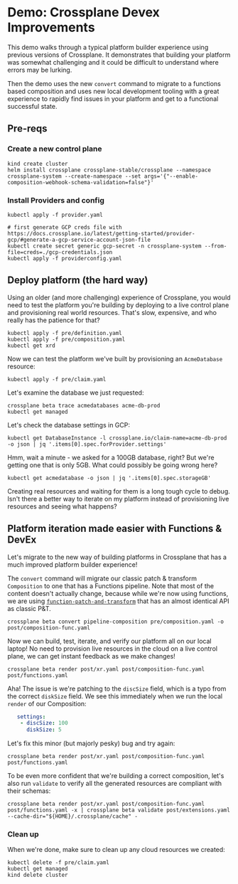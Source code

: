 # Demo: Crossplane Devex Improvements

This demo walks through a typical platform builder experience using previous
versions of Crossplane. It demonstrates that building your platform was somewhat
challenging and it could be difficult to understand where errors may be lurking.

Then the demo uses the new `convert` command to migrate to a functions based
composition and uses new local development tooling with a great experience to
rapidly find issues in your platform and get to a functional successful state.

## Pre-reqs

### Create a new control plane
```
kind create cluster
helm install crossplane crossplane-stable/crossplane --namespace crossplane-system --create-namespace --set args='{"--enable-composition-webhook-schema-validation=false"}'
```

### Install Providers and config
```
kubectl apply -f provider.yaml

# first generate GCP creds file with https://docs.crossplane.io/latest/getting-started/provider-gcp/#generate-a-gcp-service-account-json-file
kubectl create secret generic gcp-secret -n crossplane-system --from-file=creds=./gcp-credentials.json
kubectl apply -f providerconfig.yaml
```

## Deploy platform (the hard way)

Using an older (and more challenging) experience of Crossplane, you would need
to test the platform you're building by deploying to a live control plane and
provisioning real world resources. That's slow, expensive, and who really has
the patience for that?

```
kubectl apply -f pre/definition.yaml
kubectl apply -f pre/composition.yaml
kubectl get xrd
```

Now we can test the platform we've built by provisioning an `AcmeDatabase`
resource:
```
kubectl apply -f pre/claim.yaml
```

Let's examine the database we just requested:
```
crossplane beta trace acmedatabases acme-db-prod
kubectl get managed
```

Let's check the database settings in GCP:
```
kubectl get DatabaseInstance -l crossplane.io/claim-name=acme-db-prod -o json | jq '.items[0].spec.forProvider.settings'
```

Hmm, wait a minute - we asked for a 100GB database, right? But we're getting one
that is only 5GB. What could possibly be going wrong here?

```
kubectl get acmedatabase -o json | jq '.items[0].spec.storageGB'
```

Creating real resources and waiting for them is a long tough cycle to debug.
Isn't there a better way to iterate on my platform instead of provisioning live
resources and seeing what happens?


## Platform iteration made easier with Functions & DevEx

Let's migrate to the new way of building platforms in Crossplane that has a much
improved platform builder experience!

The `convert` command will migrate our classic patch & transform `Composition`
to one that has a Functions pipeline. Note that most of the content doesn't
actually change, because while we're now using functions, we are using
[`function-patch-and-transform`](https://github.com/crossplane-contrib/function-patch-and-transform/)
that has an almost identical API as classic P&T.

```
crossplane beta convert pipeline-composition pre/composition.yaml -o post/composition-func.yaml
```

Now we can build, test, iterate, and verify our platform all on our local
laptop! No need to provision live resources in the cloud on a live control
plane, we can get instant feedback as we make changes!

```
crossplane beta render post/xr.yaml post/composition-func.yaml post/functions.yaml
```

Aha! The issue is we're patching to the `discSize` field, which is a typo from
the correct `diskSize` field. We see this immediately when we run the local
`render` of our Composition:
```yaml
   settings:
    - discSize: 100
      diskSize: 5
```

Let's fix this minor (but majorly pesky) bug and try again:

```
crossplane beta render post/xr.yaml post/composition-func.yaml post/functions.yaml
```

To be even more confident that we're building a correct composition, let's also
run `validate` to verify all the generated resources are compliant with their
schemas:
```
crossplane beta render post/xr.yaml post/composition-func.yaml post/functions.yaml -x | crossplane beta validate post/extensions.yaml --cache-dir="${HOME}/.crossplane/cache" -
```

### Clean up

When we're done, make sure to clean up any cloud resources we created:
```
kubectl delete -f pre/claim.yaml
kubectl get managed
kind delete cluster
```
